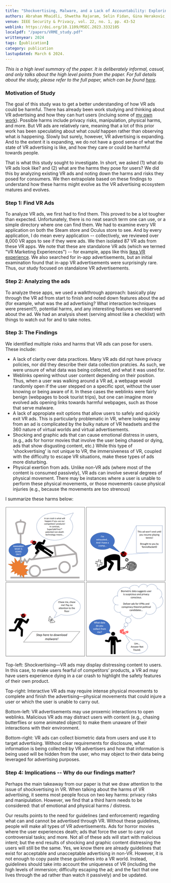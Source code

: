 ```yaml
---
title: "Shockvertising, Malware, and a Lack of Accountability: Exploring Consumer Risks of Virtual Reality Advertisements and Marketing Experiences"
authors: Abraham Mhaidli, Shwetha Rajaram, Selin Fidan, Gina Herakovic, Florian Schaub
venue: IEEE Security & Privacy, vol. 22, no. 1, pp. 43-52
weblink: https://doi.org/10.1109/MSEC.2023.3332105
localpdf: "/papers/VRME_study.pdf"
writtenyear: 2024
tags: [publication]
category: publication
lastupdated: March 6 2024.
---
```


<!-- ## Takeaway & Summary

We analyzed VR ads to understand what are the harms they pose. 
The main issue is that VR ads are more immersive and difficult to escape than non-VR ads. As such, any graphic or explicit ads (e.g., ads for horror movies; ads that require strenous exercise; etc.) are much more difficult to avoid, and can cause real harms to people. Imagine someone relaxing with a VR application to watch movies, and they get served with a hyperrealistic ad where they are chased by a serial killer and need to rapidly run and escape or else be bludgeoned to death.  -->

<!-- ## Paper Summary -->
*This is a high level summary of the paper. It is deliberately informal, casual, and only talks about the high level points from the paper. For full details about the study, please refer to the full paper, which can be found [here](/papers/VRME_study.pdf).*

### Motivation of Study
The goal of this study was to get a better understanding of how VR ads could be harmful. There has already been work studying and thinking about VR advertising and how they can hurt users (incluing some of [my own work](/publications/2021-01-01-identifyingmanipulativeadvertisinginxr/)). Possible harms include privacy risks, manipulation, physical harms, and more. But VR ads are relatively rare, meaning that a lot of this prior work has been speculating about what *could* happen rather than observing what *is* happening.
Slowly but surely, however, VR advertising is expanding. And to the extent it is expanding, we do not have a good sense of what the state of VR advertising is like, and how they care or could be harmful towards people.

That is what this study sought to investigate. In short, we asked (1) what do VR ads look like? and (2) what are the harms they pose for users? 
We did this by analyzing existing VR ads and noting down the harms and risks they posed for consumers. We then extrapolate based on these findings to understand how these harms might evolve as the VR advertising ecosystem matures and evolves. 

### Step 1: Find VR Ads
To analyze VR ads, we first had to find them. This proved to be a lot tougher than expected. Unfortunately, there is no neat search term one can use, or a simple directory where one can find them. We had to examine every VR application on both the Steam store and Oculus store to see. And by every application, I do mean every application -- collectively, we reviewed over 8,000 VR apps to see if they were ads. We then isolated 87 VR ads from these VR apps.
We note that these are standalone VR ads (which we termed "VR Marketing Experiences") -- for example, apps like this [Ikea VR experience](https://store.steampowered.com/app/447270/IKEA_VR_Experience/). We also searched for in-app advertisements, but an initial examination found that in-app VR advertisements were surprisingly rare. Thus, our study focused on standalone VR advertisements.

### Step 2: Analyzing the ads
To analyze these apps, we used a walkthrough approach: basically play through the VR ad from start to finish and noted down features about the ad (for example, what was the ad advertising? What interaction techniques were present?), potential harms, and any interesting features we observed about the ad. We had an analysis sheet (serving almost like a checklist) with things to watch out for and to take notes.

### Step 3: The Findings
We identified multiple risks and harms that VR ads can pose for users. These include:

* A lack of clarity over data practices. Many VR ads did npt have privacy policies, nor did they describe their data collection pratcies. As such, we were unsure of what data was being collected, and what it was used for. 
* Weblinks opening without user content depending on their position. Thus, when a user was walking around a VR ad, a webpage would randomly open if the user stepped on a specific spot, without the user knowing or being aware of it. In these cases the weblinks were fairly benign (webpages to book tourist trips), but one can imagine more evolved ads opening links towards harmful webpages, such as those that serve malware.
* A lack of appropiate exit options that allow users to safely and quickly exit VR ads. This is particularly problematic in VR, where looking away from an ad is complicated by the bulky nature of VR headsets and the 360 nature of virtual worlds and virtual advertisements.
* Shocking and graphic ads that can cause emotional distress in users, (e.g., ads for horror movies that involve the user being chased or dying, ads that show disgusting content, etc.) While this type of 'shockvertising' is not unique to VR, the immersiveness of VR, coupled with the difficulty to escape VR situations, make these types of ads more disturbing.
* Physical exertion from ads. Unlike non-VR ads (where most of the content is consumed passively), VR ads can involve several degrees of physical movement. There may be instances where a user is unable to perform these physical movements, or those movements cause physical injuries (e.g., because the movements are too strenous)

I summarize these harms below:

![Alt text](/images/vrme-harms-summarized.png)

Top-left: Shockvertising—VR ads may display distressing content to users. In this case, to make users fearful of competitors’ products, a VR ad may have users experience dying in a car
crash to highlight the safety features of their own product. 

Top-right: Interactive VR ads may require intense physical movements
to complete and finish the advertising—physical movements that could injure a user or which the user is unable to carry out.

Bottom-left: VR advertisements may use proxemic interactions to open weblinks. Malicious VR ads may distract users with
content (e.g., chasing butterflies or some animated object) to make them unaware of their interactions with their environment.

Bottom-right: VR ads can collect biometric data from users and use it to target advertising. Without clear requirements for
disclosure, what information is being collected by VR advertisers and how that information is being used will be hidden from
the user, who may object to their data being leveraged for advertising purposes.

### Step 4: Implications -- Why do our findings matter?
Perhaps the main takeaway from our paper is that we draw attention to the issue of shockvertising in VR. When talking about the harms of VR advertising, it seems most people focus on two key harms: privacy risks and manipulation. However, we find that a third harm needs to be considered: that of emotional and physical harms /  distress. 

Our results points to the need for guidelines (and enforcement) regarding what can and cannot be advertised through VR. Without these guidelines, people will make all types of VR advertisements. Ads for horror movies where the user experiences death; ads that force the user to carry out controversial tasks; and more. Not all of these ads will start with malicious intent; but the end results of shocking and graphic content distressing the users will still be the same. 
Yes, we know there are already guidelines that exist for acceptable and unacceptable advertising in non-VR. However, it is not enough to copy paste these guidelines into a VR world. Instead, guidelines should take into account the uniqueness of VR (including the high levels of immersion; difficulty escaping the ad; and the fact that one lives through the ad rather than watch it passively) and be updated.


<!-- ## Reflections on the paper
What are some reflections from carrying out this study?

First, one difficulty was finding the ads. This was incredibly annoying. 

Another part was identifying harms is a nightmare.
Reviewers are mean.  -->
